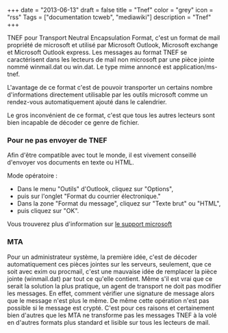 +++
date = "2013-06-13"
draft = false
title = "Tnef"
color = "grey"
icon = "rss"
Tags = ["documentation tcweb", "mediawiki"]
description = "Tnef"
+++

TNEF pour Transport Neutral Encapsulation Format, c'est un format de
mail propriété de microsoft et utilisé par Microsoft Outlook, Microsoft
exchange et Microsoft Outlook express. Les messages au format TNEF se
caractérisent dans les lecteurs de mail non microsoft par une pièce
jointe nommé winmail.dat ou win.dat. Le type mime annoncé est
application/ms-tnef.

L'avantage de ce format c'est de pouvoir transporter un certains nombre
d'informations directement utilisable par les outils microsoft comme un
rendez-vous automatiquement ajouté dans le calendrier.

Le gros inconvénient de ce format, c'est que tous les autres lecteurs
sont bien incapable de décoder ce genre de fichier.

### Pour ne pas envoyer de TNEF

Afin d'être compatible avec tout le monde, il est vivement conseillé
d'envoyer vos documents en texte ou HTML.

Mode opératoire :

-   Dans le menu "Outils" d'Outlook, cliquez sur "Options",
-   puis sur l'onglet "Format du courrier électronique."
-   Dans la zone "Format du message", cliquez sur "Texte brut" ou
    "HTML",
-   puis cliquez sur "OK".

Vous trouverez plus d'information sur [le support
microsoft](http://support.microsoft.com/kb/290809)

### MTA

Pour un administrateur système, la première idée, c'est de décoder
automatiquement ces pièces jointes sur les serveurs, seulement, que ce
soit avec exim ou procmail, c'est une mauvaise idée de remplacer la
pièce jointe (winmail.dat) par tout ce qu'elle contient. Même s'il est
vrai que ce serait la solution la plus pratique, un agent de transport
ne doit pas modifier les messages. En effet, comment vérifier une
signature de message alors que le message n'est plus le même. De même
cette opération n'est pas possible si le message est crypté. C'est pour
ces raisons et certainement bien d'autres que les MTA ne transforme pas
les messages TNEF à la volé en d'autres formats plus standard et lisible
sur tous les lecteurs de mail.
